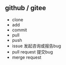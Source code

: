 #

## github / gitee

- clone
- add
- commit
- pull
- push
- issue 发起咨询或报告bug
- pull request 提交bug
- merge request
